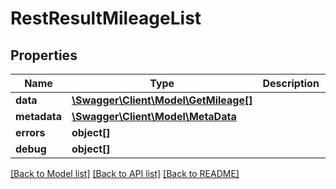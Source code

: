 # RestResultMileageList

## Properties

 Name         | Type                                                    | Description | Notes      
--------------|---------------------------------------------------------|-------------|------------
 **data**     | [**\Swagger\Client\Model\GetMileage[]**](GetMileage.md) |             | [optional] 
 **metadata** | [**\Swagger\Client\Model\MetaData**](MetaData.md)       |             | [optional] 
 **errors**   | **object[]**                                            |             | [optional] 
 **debug**    | **object[]**                                            |             | [optional] 

[[Back to Model list]](../../README.md#documentation-for-models) [[Back to API list]](../../README.md#documentation-for-api-endpoints) [[Back to README]](../../README.md)


